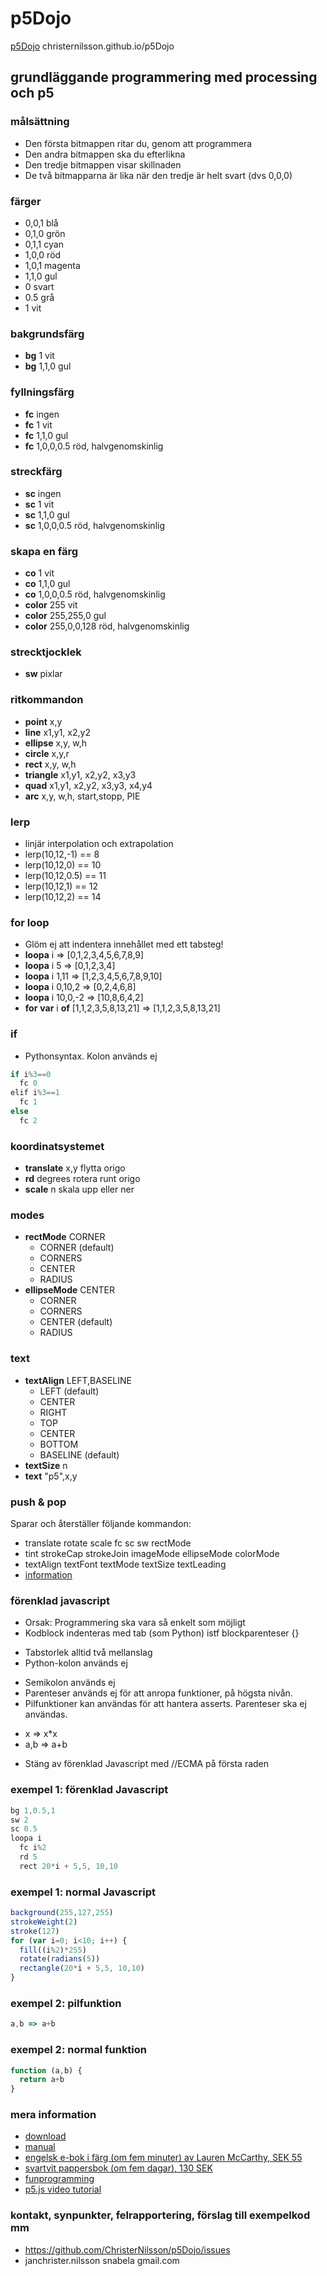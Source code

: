 # p5Dojo

[p5Dojo](https://christernilsson.github.io/p5Dojo) christernilsson.github.io/p5Dojo

## grundläggande programmering med processing och p5

### målsättning
* Den första bitmappen ritar du, genom att programmera
* Den andra bitmappen ska du efterlikna
* Den tredje bitmappen visar skillnaden
* De två bitmapparna är lika när den tredje är helt svart (dvs 0,0,0)

### färger
  - 0,0,1 blå
  - 0,1,0 grön
  - 0,1,1 cyan
  - 1,0,0 röd
  - 1,0,1 magenta
  - 1,1,0 gul
  - 0 svart
  - 0.5 grå
  - 1 vit
  
### bakgrundsfärg
  - **bg** 1   vit
  - **bg** 1,1,0 gul

### fyllningsfärg
  - **fc**  ingen
  - **fc** 1   vit
  - **fc** 1,1,0   gul
  - **fc** 1,0,0,0.5 röd, halvgenomskinlig

### streckfärg
  - **sc**    ingen
  - **sc** 1   vit
  - **sc** 1,1,0   gul
  - **sc** 1,0,0,0.5   röd, halvgenomskinlig
  
### skapa en färg
  - **co** 1   vit
  - **co** 1,1,0   gul
  - **co** 1,0,0,0.5   röd, halvgenomskinlig
  - **color** 255   vit
  - **color** 255,255,0   gul
  - **color** 255,0,0,128   röd, halvgenomskinlig

### strecktjocklek
  - **sw** pixlar

### ritkommandon
  - **point** x,y
  - **line** x1,y1, x2,y2
  - **ellipse** x,y, w,h
  - **circle** x,y,r
  - **rect** x,y, w,h
  - **triangle** x1,y1, x2,y2, x3,y3
  - **quad** x1,y1, x2,y2, x3,y3, x4,y4
  - **arc** x,y, w,h, start,stopp, PIE 
  
### lerp  
 - linjär interpolation och extrapolation
 - lerp(10,12,-1) == 8
 - lerp(10,12,0) == 10
 - lerp(10,12,0.5) == 11
 - lerp(10,12,1) == 12
 - lerp(10,12,2) == 14
  
### for loop
  - Glöm ej att indentera innehållet med ett tabsteg!
  - **loopa** i    => [0,1,2,3,4,5,6,7,8,9]
  - **loopa** i 5  => [0,1,2,3,4]
  - **loopa** i 1,11  => [1,2,3,4,5,6,7,8,9,10]
  - **loopa** i 0,10,2  => [0,2,4,6,8]
  - **loopa** i 10,0,-2  => [10,8,6,4,2]
  - **for** **var** i **of** [1,1,2,3,5,8,13,21] => [1,1,2,3,5,8,13,21]
  
### if
  - Pythonsyntax. Kolon används ej
```javascript
if i%3==0
  fc 0
elif i%3==1
  fc 1
else
  fc 2
```    

### koordinatsystemet
  - **translate** x,y   flytta origo      
  - **rd** degrees      rotera runt origo
  - **scale** n         skala upp eller ner
  
### modes
  - **rectMode** CORNER
    * CORNER (default)
    * CORNERS
    * CENTER
    * RADIUS
  - **ellipseMode** CENTER
    * CORNER
    * CORNERS
    * CENTER (default)
    * RADIUS

### text
  - **textAlign** LEFT,BASELINE  
    * LEFT (default)
    * CENTER
    * RIGHT
    * TOP
    * CENTER
    * BOTTOM
    * BASELINE (default)
  - **textSize** n
  - **text** "p5",x,y

### push & pop
Sparar och återställer följande kommandon:
 - translate rotate scale fc sc sw rectMode
 - tint strokeCap strokeJoin imageMode ellipseMode colorMode
 - textAlign textFont textMode textSize textLeading
 - [information](https://www.processing.org/tutorials/transform2d)

### förenklad javascript
 - Orsak: Programmering ska vara så enkelt som möjligt
 - Kodblock indenteras med tab (som Python) istf blockparenteser {}
  * Tabstorlek alltid två mellanslag
  * Python-kolon används ej
 - Semikolon används ej
 - Parenteser används ej för att anropa funktioner, på högsta nivån.
 - Pilfunktioner kan användas för att hantera asserts. Parenteser ska ej användas.
  * x => x*x
  * a,b => a+b
 - Stäng av förenklad Javascript med //ECMA på första raden
  
### exempel 1: förenklad Javascript
```javascript
bg 1,0.5,1
sw 2
sc 0.5
loopa i
  fc i%2
  rd 5
  rect 20*i + 5,5, 10,10
```    

### exempel 1: normal Javascript
```javascript
background(255,127,255)
strokeWeight(2)
stroke(127)
for (var i=0; i<10; i++) {
  fill((i%2)*255)
  rotate(radians(5))
  rectangle(20*i + 5,5, 10,10)
}
```    

### exempel 2: pilfunktion
```javascript
a,b => a+b
```    

### exempel 2: normal funktion
```javascript
function (a,b) {
  return a+b
}
```    

### mera information

 - [download](https://p5js.org)
 - [manual](https://p5js.org/reference)
 - [engelsk e-bok i färg (om fem minuter) av Lauren McCarthy, SEK 55](https://play.google.com/store/books/details?id=iP3GCgAAQBAJ&rdid=book-iP3GCgAAQBAJ&rdot=1&source=gbs_atb&pcampaignid=books_booksearch_atb)
 - [svartvit pappersbok (om fem dagar), 130 SEK](https://www.adlibris.com/se/bok/getting-started-with-p5js-making-interactive-graphics-in-javascript-and-processing-9781457186776)
 - [funprogramming](http://funprogramming.org)
 - [p5.js video tutorial](https://www.youtube.com/user/shiffman/playlists?sort=dd&view=50&shelf_id=14)

### kontakt, synpunkter, felrapportering, förslag till exempelkod mm

 - https://github.com/ChristerNilsson/p5Dojo/issues
 - janchrister.nilsson snabela gmail.com